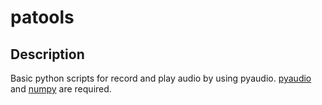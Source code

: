 patools
====
## Description
Basic python scripts for record and play audio by using pyaudio.
[pyaudio](https://people.csail.mit.edu/hubert/pyaudio/) and [numpy](http://www.numpy.org/) are required.

